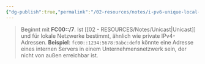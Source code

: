 ```yaml
---
{"dg-publish":true,"permalink":"/02-resources/notes/i-pv6-unique-local-adresse/","tags":["netzwerk/ip/ipv6"],"noteIcon":"","updated":"2025-09-05T10:12:30.000+02:00"}
---
```


> Beginnt mit **FC00::/7**. Ist [[02 - RESOURCES/Notes/Unicast\|Unicast]] und für lokale Netzwerke bestimmt, ähnlich wie private IPv4-Adressen. **Beispiel**: `fc00::1234:5678:9abc:def0` könnte eine Adresse eines internen Servers in einem Unternehmensnetzwerk sein, der nicht von außen erreichbar ist.
